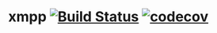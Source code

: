 # xmpp [![Build Status](https://travis-ci.org/lamtev/xmpp.svg?branch=master)](https://travis-ci.org/lamtev/xmpp) [![codecov](https://codecov.io/gh/lamtev/xmpp/branch/master/graph/badge.svg)](https://codecov.io/gh/lamtev/xmpp)
